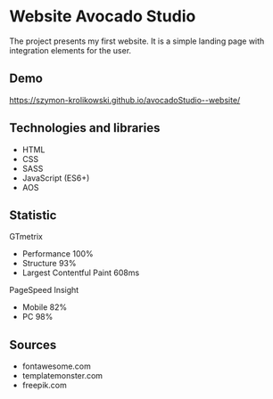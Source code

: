 # Website Avocado Studio 

The project presents my first website. It is a simple landing page with integration elements for the user.

## Demo

https://szymon-krolikowski.github.io/avocadoStudio--website/

## Technologies and libraries

- HTML
- CSS
- SASS
- JavaScript (ES6+)
- AOS

## Statistic

GTmetrix

- Performance 100%
- Structure 93%
- Largest Contentful Paint 608ms

PageSpeed Insight

- Mobile 82%
- PC 98%

## Sources

- fontawesome.com
- templatemonster.com
- freepik.com
